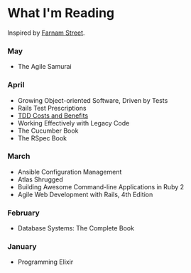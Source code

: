 What I'm Reading
================

Inspired by [Farnam Street](http://www.farnamstreetblog.com/reading/).

### May

* The Agile Samurai

### April

* Growing Object-oriented Software, Driven by Tests
* Rails Test Prescriptions
* [TDD Costs and Benefits](https://practicingruby.com/articles/tdd-costs-and-benefits?u=87eb306b2b)
* Working Effectively with Legacy Code
* The Cucumber Book
* The RSpec Book

### March

* Ansible Configuration Management
* Atlas Shrugged
* Building Awesome Command-line Applications in Ruby 2
* Agile Web Development with Rails, 4th Edition

### February

* Database Systems: The Complete Book

### January

* Programming Elixir
